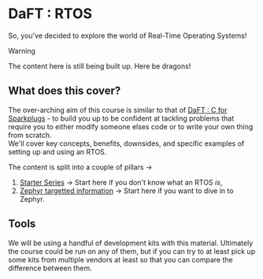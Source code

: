 # DaFT : RTOS

So, you've decided to explore the world of Real-Time Operating Systems!  

> [!WARNING]
> The content here is still being built up. Here be dragons!

## What does this cover?

The over-arching aim of this course is similar to that of [DaFT : C for Sparkplugs](https://diagnosticsmonkey.github.io/DaFT-C4Sparkplugs) - to build you up to be confident at tackling problems that require you to either modify someone elses code or to write your own thing from scratch.  
We'll cover key concepts, benefits, downsides, and specific examples of setting up and using an RTOS.

The content is split into a couple of pillars ->

1. [Starter Series](starter/) -> Start here if you don't know what an RTOS _is_,
2. [Zephyr targetted information](zephyr/) -> Start here if you want to dive in to Zephyr.

## Tools

We will be using a handful of development kits with this material. Ultimately the course could be run on any of them, but if you can try to at least pick up some kits from multiple vendors at least so that you can compare the difference between them.